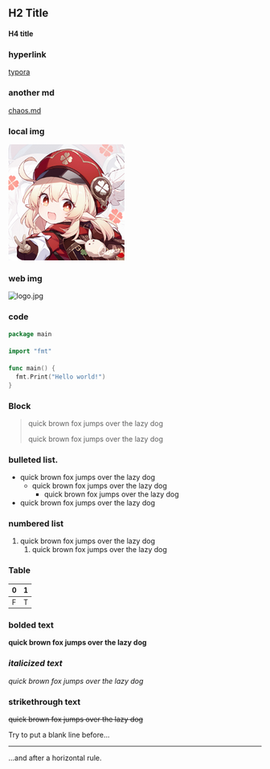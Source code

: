
## H2 Title

#### H4 title

### hyperlink

[typora](https://typora.io/)

### another md

[chaos.md](https://github.com/fichas/CS-Course/blob/main/English/chaos.md)

### local img

<img src="./klee.jpg" alt="klee" style="zoom:33%;" />

### web img

![logo.jpg](https://www.jlu.edu.cn/images/logo.jpg)

### code

```go
package main

import "fmt"

func main() {
  fmt.Print("Hello world!")
}
```

### Block

> quick brown fox jumps over the lazy dog
>
> quick brown fox jumps over the lazy dog

### bulleted list.

- quick brown fox jumps over the lazy dog
  - quick brown fox jumps over the lazy dog
    - quick brown fox jumps over the lazy dog
- quick brown fox jumps over the lazy dog

### numbered list

1. quick brown fox jumps over the lazy dog
   1. quick brown fox jumps over the lazy dog



### Table

| 0    | 1    |
| ---- | ---- |
| F    | T    |

### **bolded text**

**quick brown fox jumps over the lazy dog**

### *italicized text*

*quick brown fox jumps over the lazy dog*

### strikethrough text

~~quick brown fox jumps over the lazy dog~~



Try to put a blank line before...

---

...and after a horizontal rule.

